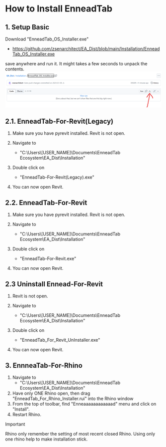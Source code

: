 # How to Install EnneadTab


## 1. Setup Basic
Download "EnneadTab_OS_Installer.exe"

- https://github.com/zsenarchitect/EA_Dist/blob/main/Installation/EnneadTab_OS_Installer.exe

save anywhere and run it. It might takes a few seconds to unpack the contents.
![screenshot of downloading page](/Apps/lib/EnneadTab/images/Instruction_core.png)



## 2.1. EnneadTab-For-Revit(Legacy)
1. Make sure you have pyrevit installed. Revit is not open.

2. Navigate to 
    - "C:\Users\\[USER_NAME]\Documents\EnneadTab Ecosystem\EA_Dist\Installation"

3. Double click on 
    - "EnneadTab-For-Revit(Legacy).exe"

4. You can now open Revit.

## 2.2. EnneadTab-For-Revit
1. Make sure you have pyrevit installed. Revit is not open.

2. Navigate to 
    - "C:\Users\\[USER_NAME]\Documents\EnneadTab Ecosystem\EA_Dist\Installation"

3. Double click on 
    - "EnneadTab-For-Revit.exe"

4. You can now open Revit.

## 2.3 Uninstall Ennead-For-Revit

1. Revit is not open.

2. Navigate to 
    - "C:\Users\\[USER_NAME]\Documents\EnneadTab Ecosystem\EA_Dist\Installation"

3. Double click on 
    - "EnneadTab_For_Revit_UnInstaller.exe"

4. You can now open Revit.

## 3. EnnneaTab-For-Rhino
1. Navigate to 
    - "C:\Users\\[USER_NAME]\Documents\EnneadTab Ecosystem\EA_Dist\Installation"
2. Have only ONE Rhino open, then drag "EnneadTab_For_Rhino_Installer.rui" into the Rhino window
3. From the top of toolbar, find "Enneaaaaaaaaaaaad" menu and click on "Install".
4. Restart Rhino.


> [!IMPORTANT]
> Rhino only remember the setting of most recent closed Rhino. Using only one rhino help to make installation stick.

